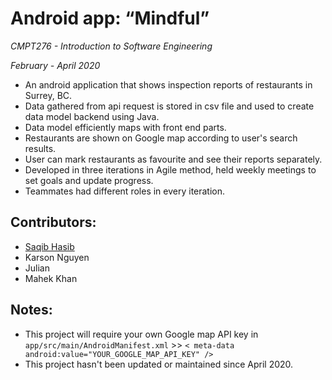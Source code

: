 # Android app: “Mindful”
*CMPT276 - Introduction to Software Engineering*

*February - April 2020*
- An android application that shows inspection reports of restaurants in Surrey, BC.
- Data gathered from api request is stored in csv file and used to create data model backend using Java.
- Data model efficiently maps with front end parts.
- Restaurants are shown on Google map according to user's search results.
- User can mark restaurants as favourite and see their reports separately.
- Developed in three iterations in Agile method, held weekly meetings to set goals and update progress.
- Teammates had different roles in every iteration.

## **Contributors:**
- [Saqib Hasib](https://www.linkedin.com/in/saqibhasib/)
- Karson Nguyen
- Julian 
- Mahek Khan

## **Notes:**
- This project will require your own Google map API key in `app/src/main/AndroidManifest.xml` >> `< meta-data android:value="YOUR_GOOGLE_MAP_API_KEY" />`
- This project hasn't been updated or maintained since April 2020.
